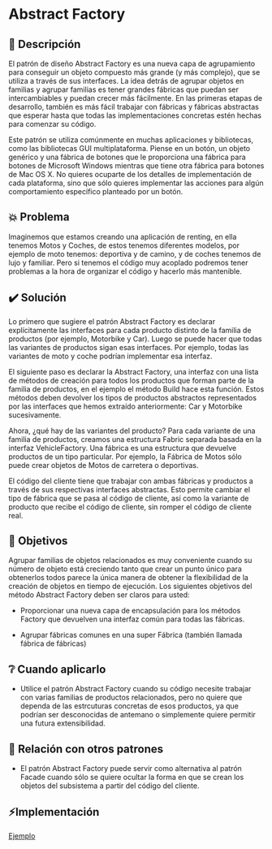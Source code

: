 # Abstract Factory

## 📖 Descripción

El patrón de diseño Abstract Factory es una nueva capa de agrupamiento para conseguir un objeto compuesto más grande (y más complejo), que se utiliza a través de sus interfaces. La idea detrás de agrupar objetos en familias y agrupar familias es tener grandes fábricas que puedan ser intercambiables y puedan crecer más fácilmente. En las primeras etapas de desarrollo, también es más fácil trabajar con fábricas y fábricas abstractas que esperar hasta que todas las implementaciones concretas estén hechas para comenzar su código.

Este patrón se utiliza comúnmente en muchas aplicaciones y bibliotecas, como las bibliotecas GUI multiplataforma. Piense en un botón, un objeto genérico y una fábrica de botones que le proporciona una fábrica para botones de Microsoft Windows mientras que tiene otra fábrica para botones de Mac OS X. No quieres ocuparte de los detalles de implementación de cada plataforma, sino que sólo quieres implementar las acciones para algún comportamiento específico planteado por un botón.

## 💥 Problema

Imaginemos que estamos creando una aplicación de renting, en ella tenemos Motos y Coches, de estos tenemos diferentes modelos, por ejemplo de moto tenemos: deportiva y de camino, y de coches tenemos de lujo y familiar. Pero si tenemos el código muy acoplado podremos tener problemas a la hora de organizar el código y hacerlo más mantenible.

## ✔️ Solución

Lo primero que sugiere el patrón Abstract Factory es declarar explícitamente las interfaces para cada producto distinto de la familia de productos (por ejemplo, Motorbike y Car). Luego se puede hacer que todas las variantes de productos sigan esas interfaces. Por ejemplo, todas las variantes de moto y coche podrían implementar esa interfaz.

El siguiente paso es declarar la Abstract Factory, una interfaz con una lista de métodos de creación para todos los productos que forman parte de la familia de productos, en el ejemplo el método Build hace esta función. Estos métodos deben devolver los tipos de productos abstractos representados por las interfaces que hemos extraído anteriormente: Car y Motorbike sucesivamente.

Ahora, ¿qué hay de las variantes del producto? Para cada variante de una familia de productos, creamos una estructura Fabric separada basada en la interfaz VehicleFactory. Una fábrica es una estructura que devuelve productos de un tipo particular. Por ejemplo, la Fábrica de Motos sólo puede crear objetos de Motos de carretera o deportivas.

El código del cliente tiene que trabajar con ambas fábricas y productos a través de sus respectivas interfaces abstractas. Esto permite cambiar el tipo de fábrica que se pasa al código de cliente, así como la variante de producto que recibe el código de cliente, sin romper el código de cliente real.

## 🚩 Objetivos

Agrupar familias de objetos relacionados es muy conveniente cuando su número de objeto está creciendo tanto que crear un punto único para obtenerlos todos parece la única manera de obtener la flexibilidad de la creación de objetos en tiempo de ejecución. Los siguientes objetivos del método Abstract Factory deben ser claros para usted:

- Proporcionar una nueva capa de encapsulación para los métodos Factory que devuelven una interfaz común para todas las fábricas.

- Agrupar fábricas comunes en una super Fábrica (también llamada fábrica de fábricas)

## ❔ Cuando aplicarlo

- Utilice el patrón Abstract Factory cuando su código necesite trabajar con varias familias de productos relacionados, pero no quiere que dependa de las estrcuturas concretas de esos productos, ya que podrían ser desconocidas de antemano o simplemente quiere permitir una futura extensibilidad.

## 👥 Relación con otros patrones

- El patrón Abstract Factory puede servir como alternativa al patrón Facade cuando sólo se quiere ocultar la forma en que se crean los objetos del subsistema a partir del código del cliente.

## ⚡️Implementación

[Ejemplo](./examples/AbstractFactory/)
